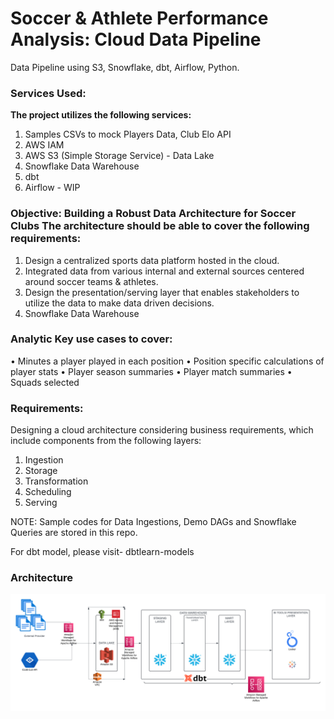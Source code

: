 # Soccer & Athlete Performance Analysis: Cloud Data Pipeline 
Data Pipeline using S3, Snowflake, dbt, Airflow, Python. 

### Services Used:
**The project utilizes the following services:**

1. Samples CSVs to mock Players Data, Club Elo API
2. AWS IAM 
3. AWS S3 (Simple Storage Service) - Data Lake
4. Snowflake Data Warehouse
5. dbt
6. Airflow - WIP



### Objective: Building a Robust Data Architecture for Soccer Clubs The architecture should be able to cover the following requirements:
1. Design a centralized sports data platform hosted in the cloud.
2. Integrated data from various internal and external sources centered around soccer teams & athletes.
3. Design the presentation/serving layer that enables stakeholders to utilize the data to make data driven decisions.
4. Snowflake Data Warehouse



### Analytic Key use cases to cover:
• Minutes a player played in each position
• Position specific calculations of player stats
• Player season summaries
• Player match summaries
• Squads selected


### Requirements:
Designing a cloud architecture considering business requirements, which include components from the following layers:
1. Ingestion
2. Storage
3. Transformation
4. Scheduling
5. Serving

NOTE: Sample codes for Data Ingestions, Demo DAGs and Snowflake Queries are stored in this repo. 

For dbt model, please visit- dbtlearn-models

### Architecture
![Architecture](https://github.com/srikantaghosh/Data-Pipeline-Snowflake-DBT/blob/main/DATA%20PIPELINE.png)
